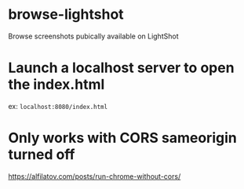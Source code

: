 # browse-lightshot
Browse screenshots pubically available on LightShot

# Launch a localhost server to open the index.html

ex: `localhost:8080/index.html`

# Only works with CORS sameorigin turned off

https://alfilatov.com/posts/run-chrome-without-cors/

